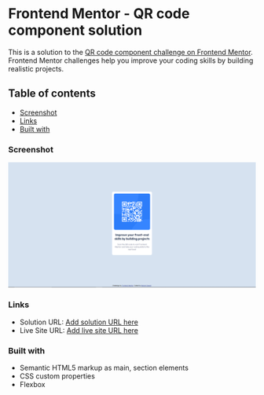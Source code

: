 # Frontend Mentor - QR code component solution

This is a solution to the [QR code component challenge on Frontend Mentor](https://www.frontendmentor.io/challenges/qr-code-component-iux_sIO_H). Frontend Mentor challenges help you improve your coding skills by building realistic projects. 

## Table of contents

  - [Screenshot](#screenshot)
  - [Links](#links)
  - [Built with](#built-with)
 

### Screenshot

![](./Capture.png)

### Links

- Solution URL: [Add solution URL here](https://github.com/Mariam-Saeed/Frontend-Mentor-QR-code-component)
- Live Site URL: [Add live site URL here](https://mariam-saeed.github.io/Frontend-Mentor-QR-code-component/)

### Built with

- Semantic HTML5 markup as main, section elements
- CSS custom properties
- Flexbox

